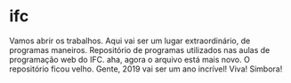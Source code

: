 # ifc
Vamos abrir os trabalhos. Aqui vai ser um lugar extraordinário, de programas maneiros.
Repositório de programas utilizados nas aulas de programação web do IFC.
aha, agora o arquivo está mais novo. O repositório ficou velho.
Gente, 2019 vai ser um ano incrível! Viva! Simbora!
